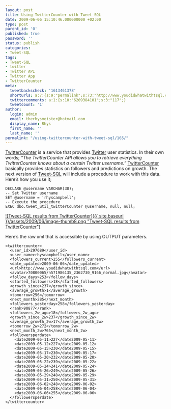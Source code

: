 ```yaml
---
layout: post
title: Using TwitterCounter with Tweet-SQL
date: 2009-06-06 15:10:46.000000000 +02:00
type: post
parent_id: '0'
published: true
password: ''
status: publish
categories:
- Tweet-SQL
tags:
- Tweet-SQL
- twitter
- Twitter API
- Twitter App
- TwitterCounter
meta:
  tweetbackscheck: '1613461378'
  shorturls: a:7:{s:9:"permalink";s:73:"http://www.youdidwhatwithtsql.com/using-twittercounter-with-tweet-sql/165";s:7:"tinyurl";s:25:"http://tinyurl.com/l8vz6m";s:4:"isgd";s:18:"http://is.gd/16fQZ";s:5:"bitly";s:19:"http://bit.ly/r9kON";s:5:"snipr";s:22:"http://snipr.com/kfvvj";s:5:"snurl";s:22:"http://snurl.com/kfvvj";s:7:"snipurl";s:24:"http://snipurl.com/kfvvj";}
  twittercomments: a:1:{s:10:"6209384101";s:3:"117";}
  tweetcount: '1'
author:
  login: admin
  email: therhysmeister@hotmail.com
  display_name: Rhys
  first_name: ''
  last_name: ''
permalink: "/using-twittercounter-with-tweet-sql/165/"
---
```

[TwitterCounter](http://twittercounter.com/) is a service that provides [Twitter](http://twitter.com) user statistics. In their own words; _“The TwitterCounter API allows you to retrieve everything TwitterCounter knows about a certain Twitter username.”_ [TwitterCounter](http://twittercounter.com) basically provides statistics on followers and predictions on growth. The next version of [Tweet-SQL](http://www.tweet-sql.com/) will include a procedure to work with this data. Here’s how you use it;

```
DECLARE @username VARCHAR(30);
-- Set Twitter username
SET @username = 'rhyscampbell';
-- Execute the procedure
EXEC dbo.tweet_util_twitterCounter @username, null, null;
```

[![Tweet-SQL results from TwitterCounter]({{ site.baseurl }}/assets/2009/06/image-thumb8.png "Tweet-SQL results from TwitterCounter")](http://www.youdidwhatwithtsql.com/wp-content/uploads/2009/06/image8.png)

Here’s the raw xml that is accessible by using OUTPUT parameters.

```
<twittercounter>
  <user_id>297689</user_id>
  <user_name>rhyscampbell</user_name>
  <followers_current>255</followers_current>
  <date_updated>2009-06-06</date_updated>
  <url>http://www.youdidwhatwithtsql.com</url>
  <avatar>70800065/n571986135_2362730_9166_normal.jpg</avatar>
  <follow_days>253</follow_days>
  <started_followers>18</started_followers>
  <growth_since>237</growth_since>
  <average_growth>1</average_growth>
  <tomorrow>256</tomorrow>
  <next_month>285</next_month>
  <followers_yesterday>258</followers_yesterday>
  <rank>90877</rank>
  <followers_2w_ago>18</followers_2w_ago>
  <growth_since_2w>237</growth_since_2w>
  <average_growth_2w>17</average_growth_2w>
  <tomorrow_2w>272</tomorrow_2w>
  <next_month_2w>765</next_month_2w>
  <followersperdate>
    <date2009-05-11>227</date2009-05-11>
    <date2009-05-12>227</date2009-05-12>
    <date2009-05-15>230</date2009-05-15>
    <date2009-05-17>230</date2009-05-17>
    <date2009-05-20>232</date2009-05-20>
    <date2009-05-22>239</date2009-05-22>
    <date2009-05-24>241</date2009-05-24>
    <date2009-05-26>249</date2009-05-26>
    <date2009-05-29>248</date2009-05-29>
    <date2009-05-31>250</date2009-05-31>
    <date2009-06-02>248</date2009-06-02>
    <date2009-06-04>258</date2009-06-04>
    <date2009-06-06>255</date2009-06-06>
  </followersperdate>
</twittercounter>
```
